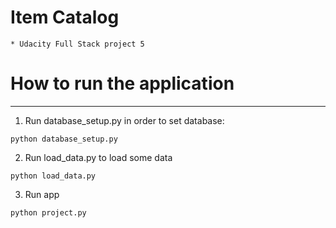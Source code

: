 # Item Catalog

    * Udacity Full Stack project 5

# How to run the application
-----------------------


1. Run database_setup.py in order to set database:

`python database_setup.py`

2. Run load_data.py to load some data

`python load_data.py`

3. Run app

`python project.py`


